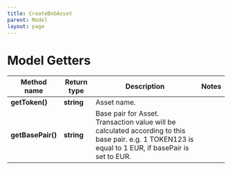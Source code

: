 ```yaml
---
title: CreateBnbAsset
parent: Model
layout: page
---
```


# Model Getters

Method name | Return type | Description | Notes
------------ | ------------- | ------------- | -------------
**getToken()** | **string** | Asset name. |
**getBasePair()** | **string** | Base pair for Asset. Transaction value will be calculated according to this base pair. e.g. 1 TOKEN123 is equal to 1 EUR, if basePair is set to EUR. |

